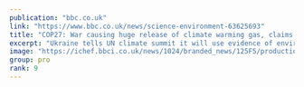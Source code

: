 ```yaml
---
publication: "bbc.co.uk"
link: "https://www.bbc.co.uk/news/science-environment-63625693"
title: "COP27: War causing huge release of climate warming gas, claims Ukraine"
excerpt: "Ukraine tells UN climate summit it will use evidence of environmental crimes to sue Russia."
image: "https://ichef.bbci.co.uk/news/1024/branded_news/125F5/production/_127635257_tv078429829.jpg"
group: pro
rank: 9
---
```

